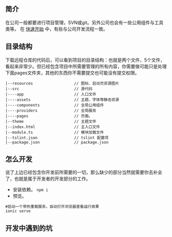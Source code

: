 ## 简介
在公司一般都要进行项目管理，SVN或git。另外公司也会有一些公用组件与工具类等。
在 [快速开始](ionic/quickStart.md) 中，有些与公司开发流程一致。

## 目录结构
下载远程仓库的代码后，可以看到项目的目录结构：也就是两个文件，5个文件，看起来非常少。但已经包含项目中所需要管理的所有内容，你需要做可能只是处理下面pages文件夹，其他的东西你不需要提交也可能没有提交权限。

```
|--resources                  // 图标、启动页资源图片
|--src                        // 源代码
|----app                      // 入口文件
|----assets                   // 主题、字体等静态资源
|----components               // 全局公用组件
|----providers                // 全局服务
|----pages                    // 页面。
|--theme                      // 主题文件
|--index.html                 // 主入口文件
|--module.ts                  // 模块加载文件
|--tslint.json                // tslint 配置项
|--package.json               // package.json
```

## 怎么开发
说了上边已经包含你开发前所需要的一切，那么缺少的部分当然就需要你去补全了，也就是属于开发者的开发部分的工作。
* 安装依赖。 `npm i`
* 预览。

```
#启动一个带热重载服务，自动打开浏览器查看运行效果
ionic serve
```

## 开发中遇到的坑



